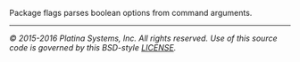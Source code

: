 Package flags parses boolean options from command arguments.

---

*&copy; 2015-2016 Platina Systems, Inc. All rights reserved.
Use of this source code is governed by this BSD-style [LICENSE].*

[LICENSE]: ../../../LICENSE
